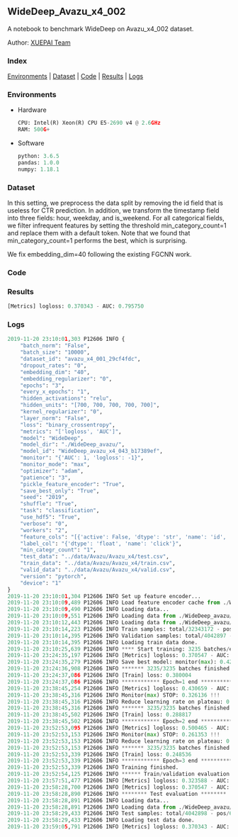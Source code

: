## WideDeep_Avazu_x4_002

A notebook to benchmark WideDeep on Avazu_x4_002 dataset.

Author: [XUEPAI Team](https://github.com/xue-pai)


### Index
[Environments](#Environments) | [Dataset](#Dataset) | [Code](#Code) | [Results](#Results) | [Logs](#Logs)

### Environments
+ Hardware

  ```python
  CPU: Intel(R) Xeon(R) CPU E5-2690 v4 @ 2.6GHz
  RAM: 500G+
  ```
+ Software

  ```python
  python: 3.6.5
  pandas: 1.0.0
  numpy: 1.18.1
  ```

### Dataset
In this setting, we preprocess the data split by removing the id field that is useless for CTR prediction. In addition, we transform the timestamp field into three fields: hour, weekday, and is_weekend. For all categorical fields, we filter infrequent features by setting the threshold min_category_count=1 and replace them with a default <OOV> token. Note that we found that min_category_count=1 performs the best, which is surprising.

We fix embedding_dim=40 following the existing FGCNN work.
### Code




### Results
```python
[Metrics] logloss: 0.370343 - AUC: 0.795750
```


### Logs
```python
2019-11-20 23:10:01,303 P12606 INFO {
    "batch_norm": "False",
    "batch_size": "10000",
    "dataset_id": "avazu_x4_001_29cf4fdc",
    "dropout_rates": "0",
    "embedding_dim": "40",
    "embedding_regularizer": "0",
    "epochs": "3",
    "every_x_epochs": "1",
    "hidden_activations": "relu",
    "hidden_units": "[700, 700, 700, 700, 700]",
    "kernel_regularizer": "0",
    "layer_norm": "False",
    "loss": "binary_crossentropy",
    "metrics": "['logloss', 'AUC']",
    "model": "WideDeep",
    "model_dir": "./WideDeep_avazu/",
    "model_id": "WideDeep_avazu_x4_043_b17389ef",
    "monitor": "{'AUC': 1, 'logloss': -1}",
    "monitor_mode": "max",
    "optimizer": "adam",
    "patience": "3",
    "pickle_feature_encoder": "True",
    "save_best_only": "True",
    "seed": "2019",
    "shuffle": "True",
    "task": "classification",
    "use_hdf5": "True",
    "verbose": "0",
    "workers": "2",
    "feature_cols": "[{'active': False, 'dtype': 'str', 'name': 'id', 'type': 'categorical'}, {'active': True, 'dtype': 'str', 'name': 'hour', 'preprocess': 'convert_hour', 'type': 'categorical'}, {'active': True, 'dtype': 'str', 'name': ['C1', 'banner_pos', 'site_id', 'site_domain', 'site_category', 'app_id', 'app_domain', 'app_category', 'device_id', 'device_ip', 'device_model', 'device_type', 'device_conn_type', 'C14', 'C15', 'C16', 'C17', 'C18', 'C19', 'C20', 'C21'], 'type': 'categorical'}, {'active': True, 'dtype': 'str', 'name': 'weekday', 'preprocess': 'convert_weekday', 'type': 'categorical'}, {'active': True, 'dtype': 'str', 'name': 'weekend', 'preprocess': 'convert_weekend', 'type': 'categorical'}]",
    "label_col": "{'dtype': 'float', 'name': 'click'}",
    "min_categr_count": "1",
    "test_data": "../data/Avazu/Avazu_x4/test.csv",
    "train_data": "../data/Avazu/Avazu_x4/train.csv",
    "valid_data": "../data/Avazu/Avazu_x4/valid.csv",
    "version": "pytorch",
    "device": "1"
}
2019-11-20 23:10:01,304 P12606 INFO Set up feature encoder...
2019-11-20 23:10:09,489 P12606 INFO Load feature encoder cache from ./WideDeep_avazu/avazu_x4_001_29cf4fdc/feature_encoder.pkl
2019-11-20 23:10:09,490 P12606 INFO Loading data...
2019-11-20 23:10:09,551 P12606 INFO Loading data from ./WideDeep_avazu/avazu_x4_001_29cf4fdc/train.hdf5
2019-11-20 23:10:12,443 P12606 INFO Loading data from ./WideDeep_avazu/avazu_x4_001_29cf4fdc/valid.hdf5
2019-11-20 23:10:14,223 P12606 INFO Train samples: total/32343172 - pos/5492052 - neg/26851120 - ratio/16.98%
2019-11-20 23:10:14,395 P12606 INFO Validation samples: total/4042897 - pos/686507 - neg/3356390 - ratio/16.98%
2019-11-20 23:10:14,395 P12606 INFO Loading train data done.
2019-11-20 23:10:25,639 P12606 INFO **** Start training: 3235 batches/epoch ****
2019-11-20 23:24:35,197 P12606 INFO [Metrics] logloss: 0.370547 - AUC: 0.795432
2019-11-20 23:24:35,279 P12606 INFO Save best model: monitor(max): 0.424886
2019-11-20 23:24:36,908 P12606 INFO ******* 3235/3235 batches finished *******
2019-11-20 23:24:37,086 P12606 INFO [Train] loss: 0.380004
2019-11-20 23:24:37,086 P12606 INFO ************ Epoch=1 end ************
2019-11-20 23:38:45,254 P12606 INFO [Metrics] logloss: 0.430659 - AUC: 0.756795
2019-11-20 23:38:45,316 P12606 INFO Monitor(max) STOP: 0.326136 !!!
2019-11-20 23:38:45,316 P12606 INFO Reduce learning rate on plateau: 0.000100
2019-11-20 23:38:45,316 P12606 INFO ******* 3235/3235 batches finished *******
2019-11-20 23:38:45,502 P12606 INFO [Train] loss: 0.288817
2019-11-20 23:38:45,502 P12606 INFO ************ Epoch=2 end ************
2019-11-20 23:52:53,095 P12606 INFO [Metrics] logloss: 0.500465 - AUC: 0.761818
2019-11-20 23:52:53,153 P12606 INFO Monitor(max) STOP: 0.261353 !!!
2019-11-20 23:52:53,153 P12606 INFO Reduce learning rate on plateau: 0.000010
2019-11-20 23:52:53,153 P12606 INFO ******* 3235/3235 batches finished *******
2019-11-20 23:52:53,339 P12606 INFO [Train] loss: 0.248536
2019-11-20 23:52:53,339 P12606 INFO ************ Epoch=3 end ************
2019-11-20 23:52:53,339 P12606 INFO Training finished.
2019-11-20 23:52:54,125 P12606 INFO ****** Train/validation evaluation ******
2019-11-20 23:57:51,477 P12606 INFO [Metrics] logloss: 0.323588 - AUC: 0.866457
2019-11-20 23:58:28,700 P12606 INFO [Metrics] logloss: 0.370547 - AUC: 0.795432
2019-11-20 23:58:28,890 P12606 INFO ******** Test evaluation ********
2019-11-20 23:58:28,891 P12606 INFO Loading data...
2019-11-20 23:58:28,891 P12606 INFO Loading data from ./WideDeep_avazu/avazu_x4_001_29cf4fdc/test.hdf5
2019-11-20 23:58:29,433 P12606 INFO Test samples: total/4042898 - pos/686507 - neg/3356391 - ratio/16.98%
2019-11-20 23:58:29,433 P12606 INFO Loading test data done.
2019-11-20 23:59:05,791 P12606 INFO [Metrics] logloss: 0.370343 - AUC: 0.795750


```
